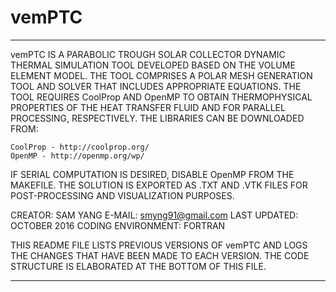 # vemPTC
**************************************************************************

 vemPTC IS A PARABOLIC TROUGH SOLAR COLLECTOR DYNAMIC THERMAL SIMULATION TOOL 
 DEVELOPED BASED ON THE VOLUME ELEMENT MODEL. THE TOOL COMPRISES A POLAR MESH
 GENERATION TOOL AND SOLVER THAT INCLUDES APPROPRIATE EQUATIONS. THE TOOL 
 REQUIRES CoolProp AND OpenMP TO OBTAIN THERMOPHYSICAL PROPERTIES OF THE HEAT
 TRANSFER FLUID AND FOR PARALLEL PROCESSING, RESPECTIVELY. THE LIBRARIES 
 CAN BE DOWNLOADED FROM:

	CoolProp - http://coolprop.org/
	OpenMP - http://openmp.org/wp/

 IF SERIAL COMPUTATION IS DESIRED, DISABLE OpenMP FROM THE MAKEFILE.
 THE SOLUTION IS EXPORTED AS .TXT AND .VTK FILES FOR POST-PROCESSING AND
 VISUALIZATION PURPOSES. 

 CREATOR: SAM YANG
 E-MAIL: smyng91@gmail.com
 LAST UPDATED: OCTOBER 2016
 CODING ENVIRONMENT: FORTRAN
 
 THIS README FILE LISTS PREVIOUS VERSIONS OF vemPTC AND LOGS THE CHANGES
 THAT HAVE BEEN MADE TO EACH VERSION. THE CODE STRUCTURE IS ELABORATED AT
 THE BOTTOM OF THIS FILE.

**************************************************************************
